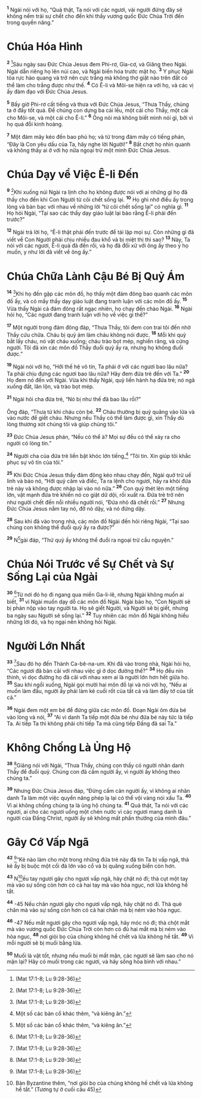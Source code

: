 <sup><b>1</b></sup> Ngài nói với họ, “Quả thật, Ta nói với các ngươi, vài người đứng đây sẽ không nếm trải sự chết cho đến khi thấy vương quốc Đức Chúa Trời đến trong quyền năng.”

# Chúa Hóa Hình
<sup><b>2</b></sup> [^1*]Sáu ngày sau Đức Chúa Jesus đem Phi-rơ, Gia-cơ, và Giăng theo Ngài. Ngài dẫn riêng họ lên núi cao, và Ngài biến hóa trước mặt họ. <sup><b>3</b></sup> Y phục Ngài tỏa rực hào quang và trở nên cực trắng mà không thợ giặt nào trên đất có thể làm cho trắng được như thế. <sup><b>4</b></sup> Có Ê-li và Môi-se hiện ra với họ, và các vị ấy đàm đạo với Đức Chúa Jesus.

<sup><b>5</b></sup> Bấy giờ Phi-rơ cất tiếng và thưa với Đức Chúa Jesus, “Thưa Thầy, chúng ta ở đây tốt quá. Để chúng con dựng ba cái lều, một cái cho Thầy, một cái cho Môi-se, và một cái cho Ê-li.” <sup><b>6</b></sup> Ông nói mà không biết mình nói gì, bởi vì họ quá đỗi kinh hoàng.

<sup><b>7</b></sup> Một đám mây kéo đến bao phủ họ; và từ trong đám mây có tiếng phán, “Đây là Con yêu dấu của Ta, hãy nghe lời Người!” <sup><b>8</b></sup> Bất chợt họ nhìn quanh và không thấy ai ở với họ nữa ngoại trừ một mình Đức Chúa Jesus.

# Chúa Dạy về Việc Ê-li Đến
<sup><b>9</b></sup> [^1*]Khi xuống núi Ngài ra lịnh cho họ không được nói với ai những gì họ đã thấy cho đến khi Con Người từ cõi chết sống lại. <sup><b>10</b></sup> Họ ghi nhớ điều ấy trong lòng và bàn bạc với nhau về những lời “từ cõi chết sống lại” có nghĩa gì. <sup><b>11</b></sup> Họ hỏi Ngài, “Tại sao các thầy dạy giáo luật lại bảo rằng Ê-li phải đến trước?”

<sup><b>12</b></sup> Ngài trả lời họ, “Ê-li thật phải đến trước để tái lập mọi sự. Còn những gì đã viết về Con Người phải chịu nhiều đau khổ và bị miệt thị thì sao? <sup><b>13</b></sup> Này, Ta nói với các ngươi, Ê-li quả đã đến rồi, và họ đã đối xử với ông ấy theo ý họ muốn, y như lời đã viết về ông ấy.”

# Chúa Chữa Lành Cậu Bé Bị Quỷ Ám
<sup><b>14</b></sup> [^1*]Khi họ đến gặp các môn đồ, họ thấy một đám đông bao quanh các môn đồ ấy, và có mấy thầy dạy giáo luật đang tranh luận với các môn đồ ấy. <sup><b>15</b></sup> Vừa thấy Ngài cả đám đông rất ngạc nhiên, họ chạy đến chào Ngài. <sup><b>16</b></sup> Ngài hỏi họ, “Các ngươi đang tranh luận với họ về việc gì thế?”

<sup><b>17</b></sup> Một người trong đám đông đáp, “Thưa Thầy, tôi đem con trai tôi đến nhờ Thầy cứu chữa. Cháu bị quỷ ám làm cháu không nói được. <sup><b>18</b></sup> Mỗi khi quỷ bắt lấy cháu, nó vật cháu xuống; cháu trào bọt mép, nghiến răng, và cứng người. Tôi đã xin các môn đồ Thầy đuổi quỷ ấy ra, nhưng họ không đuổi được.”

<sup><b>19</b></sup> Ngài nói với họ, “Hỡi thế hệ vô tín, Ta phải ở với các ngươi bao lâu nữa? Ta phải chịu đựng các ngươi bao lâu nữa? Hãy đem đứa trẻ đến với Ta.” <sup><b>20</b></sup> Họ đem nó đến với Ngài. Vừa khi thấy Ngài, quỷ liền hành hạ đứa trẻ; nó ngã xuống đất, lăn lộn, và trào bọt mép.

<sup><b>21</b></sup> Ngài hỏi cha đứa trẻ, “Nó bị như thế đã bao lâu rồi?”

Ông đáp, “Thưa từ khi cháu còn bé. <sup><b>22</b></sup> Cháu thường bị quỷ quăng vào lửa và vào nước để giết cháu. Nhưng nếu Thầy có thể làm được gì, xin Thầy dủ lòng thương xót chúng tôi và giúp chúng tôi.”

<sup><b>23</b></sup> Đức Chúa Jesus phán, “Nếu có thể à? Mọi sự đều có thể xảy ra cho người có lòng tin.”

<sup><b>24</b></sup> Người cha của đứa trẻ liền bật khóc lớn tiếng,[^1] “Tôi tin. Xin giúp tôi khắc phục sự vô tín của tôi.”

<sup><b>25</b></sup> Khi Đức Chúa Jesus thấy đám đông kéo nhau chạy đến, Ngài quở trừ uế linh và bảo nó, “Hỡi quỷ câm và điếc, Ta ra lệnh cho ngươi, hãy ra khỏi đứa trẻ này và không được nhập lại vào nó nữa.” <sup><b>26</b></sup> Con quỷ thét lên một tiếng lớn, vật mạnh đứa trẻ khiến nó co giật dữ dội, rồi xuất ra. Đứa trẻ trở nên như người chết đến nỗi nhiều người nói, “Đứa nhỏ đã chết rồi.” <sup><b>27</b></sup> Nhưng Đức Chúa Jesus nắm tay nó, đỡ nó dậy, và nó đứng dậy.

<sup><b>28</b></sup> Sau khi đã vào trong nhà, các môn đồ Ngài đến hỏi riêng Ngài, “Tại sao chúng con không thể đuổi quỷ ấy ra được?”

<sup><b>29</b></sup> N[^1]gài đáp, “Thứ quỷ ấy không thể đuổi ra ngoại trừ cầu nguyện.”

# Chúa Nói Trước về Sự Chết và Sự Sống Lại của Ngài
<sup><b>30</b></sup> [^1*]Từ nơi đó họ đi ngang qua miền Ga-li-lê, nhưng Ngài không muốn ai biết, <sup><b>31</b></sup> vì Ngài muốn dạy dỗ các môn đồ Ngài. Ngài bảo họ, “Con Người sẽ bị phản nộp vào tay người ta. Họ sẽ giết Người, và Người sẽ bị giết, nhưng ba ngày sau Người sẽ sống lại.” <sup><b>32</b></sup> Tuy nhiên các môn đồ Ngài không hiểu những lời đó, và họ ngại nên không hỏi Ngài.

# Người Lớn Nhất
<sup><b>33</b></sup> [^1*]Sau đó họ đến Thành Ca-bê-na-um. Khi đã vào trong nhà, Ngài hỏi họ, “Các ngươi đã bàn cãi với nhau việc gì ở dọc đường thế?” <sup><b>34</b></sup> Họ đều nín thinh, vì dọc đường họ đã cãi với nhau xem ai là người lớn hơn hết giữa họ. <sup><b>35</b></sup> Sau khi ngồi xuống, Ngài gọi mười hai môn đồ lại và nói với họ, “Nếu ai muốn làm đầu, người ấy phải làm kẻ cuối rốt của tất cả và làm đầy tớ của tất cả.”

<sup><b>36</b></sup> Ngài đem một em bé để đứng giữa các môn đồ. Đoạn Ngài ôm đứa bé vào lòng và nói, <sup><b>37</b></sup> “Ai vì danh Ta tiếp một đứa bé như đứa bé này tức là tiếp Ta. Ai tiếp Ta thì không phải chỉ tiếp Ta mà cũng tiếp Đấng đã sai Ta.”

# Không Chống Là Ủng Hộ
<sup><b>38</b></sup> [^1*]Giăng nói với Ngài, “Thưa Thầy, chúng con thấy có người nhân danh Thầy để đuổi quỷ. Chúng con đã cấm người ấy, vì người ấy không theo chúng ta.”

<sup><b>39</b></sup> Nhưng Đức Chúa Jesus đáp, “Đừng cấm cản người ấy, vì không ai nhân danh Ta làm một việc quyền năng phép lạ lại có thể vội vàng nói xấu Ta. <sup><b>40</b></sup> Vì ai không chống chúng ta là ủng hộ chúng ta. <sup><b>41</b></sup> Quả thật, Ta nói với các ngươi, ai cho các ngươi uống một chén nước vì các ngươi mang danh là người của Đấng Christ, người ấy sẽ không mất phần thưởng của mình đâu.”

# Gây Cớ Vấp Ngã
<sup><b>42</b></sup> [^1*]“Kẻ nào làm cho một trong những đứa trẻ này đã tin Ta bị vấp ngã, thà kẻ ấy bị buộc một cối đá lớn vào cổ và bị quăng xuống biển còn hơn.

<sup><b>43</b></sup> N[^3]ếu tay ngươi gây cho ngươi vấp ngã, hãy chặt nó đi; thà cụt một tay mà vào sự sống còn hơn có cả hai tay mà vào hỏa ngục, nơi lửa không hề tắt.

<sup><b>44</b></sup> -45  Nếu chân ngươi gây cho ngươi vấp ngã, hãy chặt nó đi. Thà què chân mà vào sự sống còn hơn có cả hai chân mà bị ném vào hỏa ngục.

<sup><b>46</b></sup> -47  Nếu mắt ngươi gây cho ngươi vấp ngã, hãy móc nó đi; thà chột mắt mà vào vương quốc Đức Chúa Trời còn hơn có đủ hai mắt mà bị ném vào hỏa ngục, <sup><b>48</b></sup> nơi giòi bọ của chúng không hề chết và lửa không hề tắt. <sup><b>49</b></sup> Vì mỗi người sẽ bị muối bằng lửa.

<sup><b>50</b></sup> Muối là vật tốt, nhưng nếu muối bị mất mặn, các ngươi sẽ làm sao cho nó mặn lại? Hãy có muối trong các ngươi, và hãy sống hòa bình với nhau.”

[^1]: Một số các bản cổ khác thêm, “và kiêng ăn.”
[^1]: Bản Byzantine thêm các chữ, “với nước mắt”
[^3]: Bản Byzantine thêm, “nơi giòi bọ của chúng không hề chết và lửa không hề tắt.” (Tương tự ở cuối câu 45)
[^1*]: (Mat 17:1-8; Lu 9:28-36)
[^1*]: (Mat 17:9-13)
[^1*]: (Mat 17:14-21; Lu 9:37-43)
[^1*]: (Mat 17:22-23; Lu 9:43-45)
[^1*]: (Mat 18:1-5; Lu 9:46-48)
[^1*]: (Lu 9:49-50)
[^1*]: (Mat 18:6-9; Lu 17:1-2)
